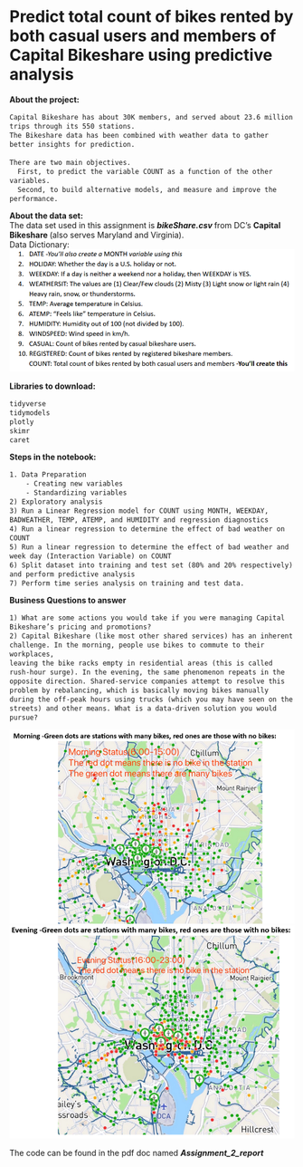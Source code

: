 # Predict total count of bikes rented by both casual users and members of Capital Bikeshare using predictive analysis

<b> About the project: </b>

    Capital Bikeshare has about 30K members, and served about 23.6 million trips through its 550 stations. 
    The Bikeshare data has been combined with weather data to gather better insights for prediction.
    
    There are two main objectives. 
      First, to predict the variable COUNT as a function of the other variables. 
      Second, to build alternative models, and measure and improve the performance.
  
<b> About the data set: </b> </br>
The data set used in this assignment is <i><b> bikeShare.csv </b></i> from DC’s <b> Capital Bikeshare </b> (also serves Maryland and Virginia). </br>
Data Dictionary:
![](Images/Data_dictionary.PNG)<br/>

<b> Libraries to download: </b> </br>

    tidyverse
    tidymodels
    plotly
    skimr
    caret

<b> Steps in the notebook:</b> </br>

    1. Data Preparation
        - Creating new variables
        - Standardizing variables
    2) Exploratory analysis 
    3) Run a Linear Regression model for COUNT using MONTH, WEEKDAY, BADWEATHER, TEMP, ATEMP, and HUMIDITY and regression diagnostics
    4) Run a linear regression to determine the effect of bad weather on COUNT
    5) Run a linear regression to determine the effect of bad weather and week day (Interaction Variable) on COUNT
    6) Split dataset into training and test set (80% and 20% respectively) and perform predictive analysis
    7) Perform time series analysis on training and test data.
 
 <b> Business Questions to answer </b> </br>
 
    1) What are some actions you would take if you were managing Capital Bikeshare’s pricing and promotions?
    2) Capital Bikeshare (like most other shared services) has an inherent challenge. In the morning, people use bikes to commute to their workplaces, 
    leaving the bike racks empty in residential areas (this is called rush-hour surge). In the evening, the same phenomenon repeats in the 
    opposite direction. Shared-service companies attempt to resolve this problem by rebalancing, which is basically moving bikes manually 
    during the off-peak hours using trucks (which you may have seen on the streets) and other means. What is a data-driven solution you would pursue?
 ![](Images/morning_map.PNG)<br/>
 ![](Images/evening_map.PNG)<br/>
 
  The code can be found in the pdf doc named <i> <b> Assignment_2_report </b> </i>
